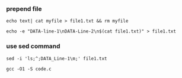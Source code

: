 
### prepend file

```
echo text| cat myfile > file1.txt && rm myfile
```

```
echo -e "DATA-line-1\nDATA-Line-2\n$(cat file1.txt)" > file1.txt
```

### use sed command 
```
sed -i 'ls;^;DATA_Line-1\m;' file1.txt
```
```
gcc -O1 -S code.c
```
